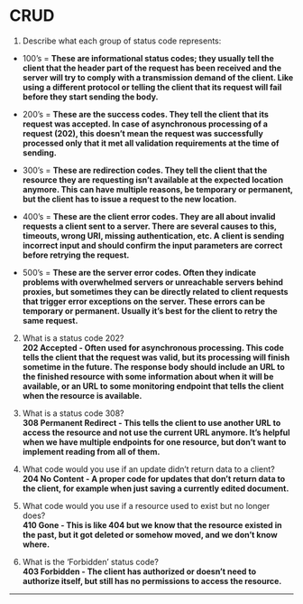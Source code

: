 # CRUD

1) Describe what each group of status code represents:  

- 100’s = **These are informational status codes; they usually tell the client that the header part of the request has been received and the server will try to comply with a transmission demand of the client. Like using a different protocol or telling the client that its request will fail before they start sending the body.**

- 200’s = **These are the success codes. They tell the client that its request was accepted. In case of asynchronous processing of a request (202), this doesn’t mean the request was successfully processed only that it met all validation requirements at the time of sending.**

- 300’s = **These are redirection codes. They tell the client that the resource they are requesting isn’t available at the expected location anymore. This can have multiple reasons, be temporary or permanent, but the client has to issue a request to the new location.**

- 400’s = **These are the client error codes. They are all about invalid requests a client sent to a server. There are several causes to this, timeouts, wrong URI, missing authentication, etc. A client is sending incorrect input and should confirm the input parameters are correct before retrying the request.**

- 500’s = **These are the server error codes. Often they indicate problems with overwhelmed servers or unreachable servers behind proxies, but sometimes they can be directly related to client requests that trigger error exceptions on the server. These errors can be temporary or permanent. Usually it’s best for the client to retry the same request.**  

2) What is a status code 202?  
**202 Accepted - Often used for asynchronous processing. This code tells the client that the request was valid, but its processing will finish sometime in the future. The response body should include an URL to the finished resource with some information about when it will be available, or an URL to some monitoring endpoint that tells the client when the resource is available.**

3) What is a status code 308?  
**308 Permanent Redirect - This tells the client to use another URL to access the resource and not use the current URL anymore. It’s helpful when we have multiple endpoints for one resource, but don’t want to implement reading from all of them.**

4) What code would you use if an update didn’t return data to a client?  
**204 No Content - A proper code for updates that don’t return data to the client, for example when just saving a currently edited document.**

5) What code would you use if a resource used to exist but no longer does?  
**410 Gone - This is like 404 but we know that the resource existed in the past, but it got deleted or somehow moved, and we don’t know where.**

6) What is the ‘Forbidden’ status code?  
**403 Forbidden - The client has authorized or doesn’t need to authorize itself, but still has no permissions to access the resource.**

---


